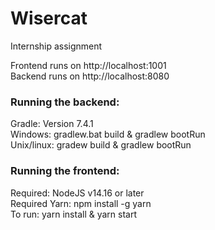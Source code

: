 # Wisercat
Internship assignment

Frontend runs on http://localhost:1001 <br>
Backend runs on http://localhost:8080

<h3>Running the backend:</h3>
Gradle: Version 7.4.1 <br>
Windows: gradlew.bat build & gradlew bootRun <br>
Unix/linux: gradew build & gradlew bootRun <br>


<h3>Running the frontend:</h3>
Required: NodeJS v14.16 or later <br>
Required Yarn: npm install -g yarn <br>
To run: yarn install & yarn start <br>

